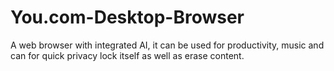 # You.com-Desktop-Browser
A web browser with integrated AI, it can be used for productivity, music and can for quick privacy lock itself as well as erase content.
